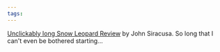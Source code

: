```yaml
---
tags: 
---
```


[Unclickably long Snow Leopard Review](http://arstechnica.com/apple/reviews/2009/08/mac-os-x-10-6.ars) by John Siracusa. So long that I can't even be bothered starting...
